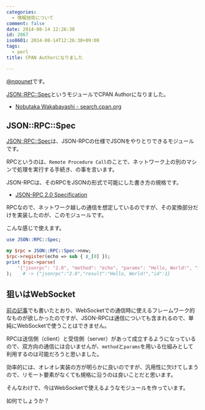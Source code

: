 ```yaml
---
categories:
  - 情報技術について
comment: false
date: 2014-08-14 12:26:38
id: 2867
iso8601: 2014-08-14T12:26:38+09:00
tags:
  - perl
title: CPAN Authorになりました

---
```


<p><a href="https://twitter.com/nqounet">@nqounet</a>です。</p>

<p><a href="https://metacpan.org/pod/JSON::RPC::Spec">JSON::RPC::Spec</a>というモジュールでCPAN Authorになりました。</p>

<ul>
<li><a href="http://search.cpan.org/~nqounet/">Nobutaka Wakabayashi - search.cpan.org</a></li>
</ul>



<h2>JSON::RPC::Spec</h2>

<p><a href="https://metacpan.org/pod/JSON::RPC::Spec">JSON::RPC::Spec</a>は、JSON-RPCの仕様でJSONをやりとりできるモジュールです。</p>

<p>RPCというのは、<code>Remote Procedure Call</code>のことで、ネットワーク上の別のマシンで処理を実行する手続き、の事を言います。</p>

<p>JSON-RPCは、そのRPCをJSONの形式で可能にした書き方の規格です。</p>

<ul>
<li><a href="http://www.jsonrpc.org/specification">JSON-RPC 2.0 Specification</a></li>
</ul>

<p>RPCなので、ネットワーク越しの通信を想定しているのですが、その変換部分だけを実装したのが、このモジュールです。</p>

<p>こんな感じで使えます。</p>

```perl
use JSON::RPC::Spec;

my $rpc = JSON::RPC::Spec->new;
$rpc->register(echo => sub { $_[0] });
print $rpc->parse(
    '{"jsonrpc": "2.0", "method": "echo", "params": "Hello, World!", "id": 1}'
);    # -> {"jsonrpc":"2.0","result":"Hello, World!","id":1}
```

<h2>狙いはWebSocket</h2>

<p><a href="http://www.nqou.net/2014/08/09/101454" title="JSON::RPC::Liteというモジュールを書きました">前の記事</a>でも書いたとおり、WebSocketでの通信時に使えるフレームワーク的なものが欲しかったのですが、JSON-RPCは通信についても含まれるので、単純にWebSocketで使うことはできません。</p>

<p>RPCは送信側（client）と受信側（server）があって成立するようになっているので、双方向の通信には合いませんが、<code>method</code>と<code>params</code>を用いる仕組みとして利用するのは可能だろうと思いました。</p>

<p>効率的には、オレオレ実装の方が明らかに良いのですが、汎用性に欠けてしまうので、リモート要素がなくても規格に沿うのは良いことだと思います。</p>

<p>そんなわけで、今はWebSocketで使えるようなモジュールを作っています。</p>

<p>如何でしょうか？</p>
    	